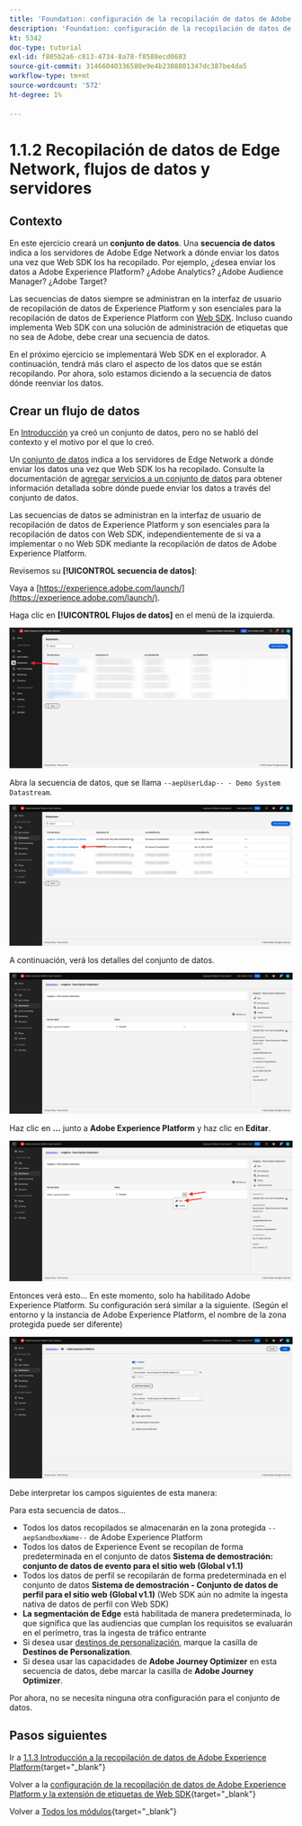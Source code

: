 ```yaml
---
title: 'Foundation: configuración de la recopilación de datos de Adobe Experience Platform y la extensión de Web SDK: Edge Network, Datastreams y recopilación de datos del lado del servidor'
description: 'Foundation: configuración de la recopilación de datos de Adobe Experience Platform y la extensión de Web SDK: Edge Network, Datastreams y recopilación de datos del lado del servidor'
kt: 5342
doc-type: tutorial
exl-id: f805b2a6-c813-4734-8a78-f8588ecd0683
source-git-commit: 31466040336580e9e4b2308801347dc387be4da5
workflow-type: tm+mt
source-wordcount: '572'
ht-degree: 1%

---
```


# 1.1.2 Recopilación de datos de Edge Network, flujos de datos y servidores

## Contexto

En este ejercicio creará un **conjunto de datos**. Una **secuencia de datos** indica a los servidores de Adobe Edge Network a dónde enviar los datos una vez que Web SDK los ha recopilado. Por ejemplo, ¿desea enviar los datos a Adobe Experience Platform? ¿Adobe Analytics? ¿Adobe Audience Manager? ¿Adobe Target?

Las secuencias de datos siempre se administran en la interfaz de usuario de recopilación de datos de Experience Platform y son esenciales para la recopilación de datos de Experience Platform con [Web SDK](https://experienceleague.adobe.com/es/docs/experience-platform/web-sdk/home). Incluso cuando implementa Web SDK con una solución de administración de etiquetas que no sea de Adobe, debe crear una secuencia de datos.

En el próximo ejercicio se implementará Web SDK en el explorador. A continuación, tendrá más claro el aspecto de los datos que se están recopilando. Por ahora, solo estamos diciendo a la secuencia de datos dónde reenviar los datos.

## Crear un flujo de datos

En [Introducción](./../../../../modules/getting-started/gettingstarted/ex2.md) ya creó un conjunto de datos, pero no se habló del contexto y el motivo por el que lo creó.

Un [conjunto de datos](https://experienceleague.adobe.com/es/docs/experience-platform/datastreams/overview) indica a los servidores de Edge Network a dónde enviar los datos una vez que Web SDK los ha recopilado. Consulte la documentación de [agregar servicios a un conjunto de datos](https://experienceleague.adobe.com/es/docs/experience-platform/datastreams/configure#add-services) para obtener información detallada sobre dónde puede enviar los datos a través del conjunto de datos.

Las secuencias de datos se administran en la interfaz de usuario de recopilación de datos de Experience Platform y son esenciales para la recopilación de datos con Web SDK, independientemente de si va a implementar o no Web SDK mediante la recopilación de datos de Adobe Experience Platform.

Revisemos su **[!UICONTROL secuencia de datos]**:

Vaya a [https://experience.adobe.com/launch/](https://experience.adobe.com/launch/).

Haga clic en **[!UICONTROL Flujos de datos]** en el menú de la izquierda.

![Haga clic en el icono Flujo de datos en el panel de navegación izquierdo](./images/edgeconfig1.png)

Abra la secuencia de datos, que se llama `--aepUserLdap-- - Demo System Datastream`.

![Asigne un nombre al conjunto de datos y guarde](./images/edgeconfig2.png)

A continuación, verá los detalles del conjunto de datos.

![Asigne un nombre al conjunto de datos y guarde](./images/edgecfg1.png)

Haz clic en **...** junto a **Adobe Experience Platform** y haz clic en **Editar**.

![Asigne un nombre al conjunto de datos y guarde](./images/edgecfg1a.png)

Entonces verá esto... En este momento, solo ha habilitado Adobe Experience Platform. Su configuración será similar a la siguiente. (Según el entorno y la instancia de Adobe Experience Platform, el nombre de la zona protegida puede ser diferente)

![Asigne un nombre al conjunto de datos y guarde](./images/edgecfg2.png)

Debe interpretar los campos siguientes de esta manera:

Para esta secuencia de datos...

- Todos los datos recopilados se almacenarán en la zona protegida `--aepSandboxName--` de Adobe Experience Platform
- Todos los datos de Experience Event se recopilan de forma predeterminada en el conjunto de datos **Sistema de demostración: conjunto de datos de evento para el sitio web (Global v1.1)**
- Todos los datos de perfil se recopilarán de forma predeterminada en el conjunto de datos **Sistema de demostración - Conjunto de datos de perfil para el sitio web (Global v1.1)** (Web SDK aún no admite la ingesta nativa de datos de perfil con Web SDK)
- **La segmentación de Edge** está habilitada de manera predeterminada, lo que significa que las audiencias que cumplan los requisitos se evaluarán en el perímetro, tras la ingesta de tráfico entrante
- Si desea usar [destinos de personalización](https://experienceleague.adobe.com/es/docs/experience-platform/destinations/catalog/personalization/overview), marque la casilla de **Destinos de Personalization**.
- Si desea usar las capacidades de **Adobe Journey Optimizer** en esta secuencia de datos, debe marcar la casilla de **Adobe Journey Optimizer**.

Por ahora, no se necesita ninguna otra configuración para el conjunto de datos.

## Pasos siguientes

Ir a [1.1.3 Introducción a la recopilación de datos de Adobe Experience Platform](./ex3.md){target="_blank"}

Volver a la [configuración de la recopilación de datos de Adobe Experience Platform y la extensión de etiquetas de Web SDK](./data-ingestion-launch-web-sdk.md){target="_blank"}

Volver a [Todos los módulos](./../../../../overview.md){target="_blank"}
